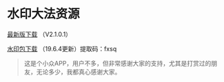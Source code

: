 # 水印大法资源
[最新版下载](https://raw.githubusercontent.com/czw299/WaterMark/master/shuiyin-release.apk) （V2.1.0.1）

[水印包下载](https://pan.baidu.com/s/18fKPYOIpKcT3oUWs29QnRw) （19.6.4更新）提取码：fxsq


> 这是个小众APP，用户不多，但非常感谢大家的支持，尤其是打赏过的朋友，无论多少，我都真心感谢大家。
